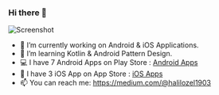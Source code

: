 ### Hi there 👋

![Screenshot](https://387b72ivq1z3mni0n261y7l1-wpengine.netdna-ssl.com/wp-content/uploads/2017/07/android-and-ios-development.jpg)

- 🔭 I’m currently working on Android & iOS Applications.
- 🌱 I’m learning Kotlin & Android Pattern Design.
- 💻 I have 7 Android Apps on Play Store : [Android Apps](https://play.google.com/store/apps/developer?id=Halil+İbrahim+Özel)
- 📱 I have 3 iOS App on App Store : [iOS Apps](https://apps.apple.com/us/developer/halil-ibrahim-ozel/id1470824248)
- 📫 You can reach me: https://medium.com/@halilozel1903

<!--
**halilozel1903/halilozel1903** is a ✨ _special_ ✨ repository because its `README.md` (this file) appears on your GitHub profile.

Here are some ideas to get you started:

- 🔭 I’m currently working on ...
- 🌱 I’m currently learning ...
- 👯 I’m looking to collaborate on ...
- 🤔 I’m looking for help with ...
- 💬 Ask me about ...
- 📫 How to reach me: ...
- 😄 Pronouns: ...
- ⚡ Fun fact: ...
-->

